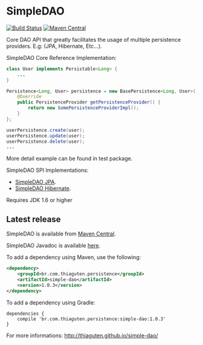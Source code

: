 # SimpleDAO

[![Build Status](https://travis-ci.org/thiaguten/simple-dao.svg)](https://travis-ci.org/thiaguten/simple-dao)
[![Maven Central](https://maven-badges.herokuapp.com/maven-central/br.com.thiaguten.persistence/simple-dao/badge.svg)](https://maven-badges.herokuapp.com/maven-central/br.com.thiaguten.persistence/simple-dao)

Core DAO API that greatly facilitates the usage of multiple persistence providers. E.g: (JPA, Hibernate, Etc...).

SimpleDAO Core Reference Implementation:

```java
class User implements Persistable<Long> {
    ...
}

Persistence<Long, User> persistence = new BasePersistence<Long, User>() {
    @Override
    public PersistenceProvider getPersistenceProvider() {
        return new SomePersistenceProviderImpl();
    }
};

userPersistence.create(user);
userPersistence.update(user);
userPersistence.delete(user);
...
```

More detail example can be found in test package.

SimpleDAO SPI Implementations:

- [SimpleDAO JPA](https://github.com/thiaguten/simple-dao-jpa).
- [SimpleDAO Hibernate](https://github.com/thiaguten/simple-dao-hibernate).

Requires JDK 1.6 or higher

## Latest release

SimpleDAO is available from [Maven Central](http://search.maven.org/).

SimpleDAO Javadoc is available [here](http://thiaguten.github.io/simple-dao/apidocs/).

To add a dependency using Maven, use the following:

```xml
<dependency>
    <groupId>br.com.thiaguten.persistence</groupId>
    <artifactId>simple-dao</artifactId>
    <version>1.0.3</version>
</dependency>
```

To add a dependency using Gradle:

```
dependencies {
    compile 'br.com.thiaguten.persistence:simple-dao:1.0.3'
}
```

For more informations: http://thiaguten.github.io/simple-dao/


